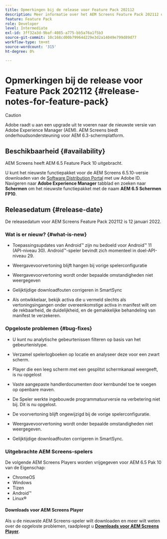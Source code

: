 ```yaml
---
title: Opmerkingen bij de release voor Feature Pack 202112
description: Meer informatie over het AEM Screens Feature Pack 202112 dat op 12 januari 2022 werd uitgebracht.
feature: Feature Pack
role: Developer
level: Intermediate
exl-id: 3ff32a3d-9baf-4085-a775-bb5a76a1f5b3
source-git-commit: 10c168cd00b79964d229e3d2a14049e799d89d77
workflow-type: tm+mt
source-wordcount: '315'
ht-degree: 0%

---
```


# Opmerkingen bij de release voor Feature Pack 202112 {#release-notes-for-feature-pack}

>[!CAUTION]
>Adobe raadt u aan een upgrade uit te voeren naar de nieuwste versie van Adobe Experience Manager (AEM). AEM Screens biedt onderhoudsondersteuning voor AEM 6.3-schermplatform.

## Beschikbaarheid {#availability}

AEM Screens heeft AEM 6.5 Feature Pack 10 uitgebracht.

U kunt het nieuwste functiepakket voor de AEM Screens 6.5.10-versie downloaden van de [Software Distribution Portal](https://experience.adobe.com/#/downloads/content/software-distribution/en/aem.html) met uw Adobe ID. Navigeren naar **Adobe Experience Manager** tabblad en zoeken naar **Schermen** om het nieuwste functiepakket met de naam **AEM 6.5 Schermen FP10**.

## Releasedatum {#release-date}

De releasedatum voor AEM Screens Feature Pack 202112 is 12 januari 2022.

### Wat is er nieuw? {#what-is-new}

* Toepassingsupdates van Android™ zijn nu bedoeld voor Android™ 11 (API-niveau 30). Android™-speler bevindt zich momenteel in doel-API-niveau 29.

* Weergavevoorvertoning blijft hangen bij vorige spelerconfiguratie

* Weergavevoorvertoning wordt onder bepaalde omstandigheden niet weergegeven

* Gelijktijdige downloadfouten corrigeren in SmartSync

* Als ontwikkelaar, bekijk activa die u vermeld slechts als vertoningsingangen onder overeenkomstige activa in manifest wilt om de rekbaarheid, de duidelijkheid, en de gemakkelijke behandeling van manifest te verzekeren.

### Opgeloste problemen {#bug-fixes}

* U kunt nu analytische gebeurtenissen filteren op basis van het gebeurtenistype.

* Verzamel spelerlogboeken op locatie en analyseer deze voor een zwart scherm.

* Player die een leeg scherm met een gesplitst schermkanaal weergeeft, is nu opgelost

* Vaste aangepaste handlerdocumenten door kernbundel toe te voegen op openbare maven.

* De Speler werkte ingebouwde programmatuurversie na verbetering niet bij. Dit is nu opgelost.

* De voorvertoning blijft ongewijzigd bij de vorige spelerconfiguratie.

* Weergavevoorvertoning wordt onder bepaalde omstandigheden niet weergegeven.

* Gelijktijdige downloadfouten corrigeren in SmartSync.

### Uitgebrachte AEM Screens-spelers

De volgende AEM Screens Players worden vrijgegeven voor AEM 6.5 Pak 10 van de Eigenschap:

* ChromeOS
* Windows
* Tizen
* Android™
* Linux®

#### Downloads voor AEM Screens Player

Als u de nieuwste AEM Screens-speler wilt downloaden en meer wilt weten over de opgeloste problemen, raadpleegt u **[Downloads voor AEM Screens Player](https://download.macromedia.com/screens/index.html)**.
